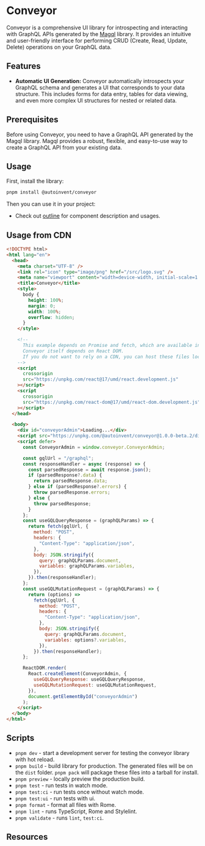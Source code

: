 # Conveyor

Conveyor is a comprehensive UI library for introspecting and interacting with GraphQL APIs generated by the [Magql](https://github.com/autoinvent/magql) library. It provides an intuitive and user-friendly interface for performing CRUD (Create, Read, Update, Delete) operations on your GraphQL data.

## Features

- **Automatic UI Generation:** Conveyor automatically introspects your GraphQL schema and generates a UI that corresponds to your data structure. This includes forms for data entry, tables for data viewing, and even more complex UI structures for nested or related data.

## Prerequisites

Before using Conveyor, you need to have a GraphQL API generated by the Magql library. Magql provides a robust, flexible, and easy-to-use way to create a GraphQL API from your existing data.

## Usage

First, install the library:

```bash
pnpm install @autoinvent/conveyor
```

Then you can use it in your project:

- Check out [outline](outline.md) for component description and usages.

## Usage from CDN

```html
<!DOCTYPE html>
<html lang="en">
  <head>
    <meta charset="UTF-8" />
    <link rel="icon" type="image/png" href="/src/logo.svg" />
    <meta name="viewport" content="width=device-width, initial-scale=1.0" />
    <title>Conveyor</title>
    <style>
      body {
        height: 100%;
        margin: 0;
        width: 100%;
        overflow: hidden;
      }
    </style>

    <!--
      This example depends on Promise and fetch, which are available in modern browsers, but can be "polyfilled" for older browsers.
      Conveyor itself depends on React DOM.
      If you do not want to rely on a CDN, you can host these files locally or nclude them directly in your favored resource bundler.
    -->
    <script
      crossorigin
      src="https://unpkg.com/react@17/umd/react.development.js"
    ></script>
    <script
      crossorigin
      src="https://unpkg.com/react-dom@17/umd/react-dom.development.js"
    ></script>
  </head>

  <body>
    <div id="conveyorAdmin">Loading...</div>
    <script src="https://unpkg.com/@autoinvent/conveyor@1.0.0-beta.2/dist/conveyor.umd.js"></script>
    <script defer>
      const ConveyorAdmin = window.conveyor.ConveyorAdmin;

      const gqlUrl = "/graphql";
      const responseHandler = async (response) => {
        const parsedResponse = await response.json();
        if (parsedResponse?.data) {
          return parsedResponse.data;
        } else if (parsedResponse?.errors) {
          throw parsedResponse.errors;
        } else {
          throw parsedResponse;
        }
      };
      const useGQLQueryResponse = (graphQLParams) => {
        return fetch(gqlUrl, {
          method: "POST",
          headers: {
            "Content-Type": "application/json",
          },
          body: JSON.stringify({
            query: graphQLParams.document,
            variables: graphQLParams.variables,
          }),
        }).then(responseHandler);
      };
      const useGQLMutationRequest = (graphQLParams) => {
        return (options) =>
          fetch(gqlUrl, {
            method: "POST",
            headers: {
              "Content-Type": "application/json",
            },
            body: JSON.stringify({
              query: graphQLParams.document,
              variables: options?.variables,
            }),
          }).then(responseHandler);
      };

      ReactDOM.render(
        React.createElement(ConveyorAdmin, {
          useGQLQueryResponse: useGQLQueryResponse,
          useGQLMutationRequest: useGQLMutationRequest,
        }),
        document.getElementById("conveyorAdmin")
      );
    </script>
  </body>
</html>
```

## Scripts

- `pnpm dev` - start a development server for testing the conveyor library with hot reload.
- `pnpm build` - build library for production. The generated files will be on the `dist` folder. `pnpm pack` will package these files into a tarball for install.
- `pnpm preview` - locally preview the production build.
- `pnpm test` - run tests in watch mode.
- `pnpm test:ci` - run tests once without watch mode.
- `pnpm test:ui` - run tests with ui.
- `pnpm format` - format all files with Rome.
- `pnpm lint` - runs TypeScript, Rome and Stylelint.
- `pnpm validate` - runs `lint`, `test:ci`.

## Resources
